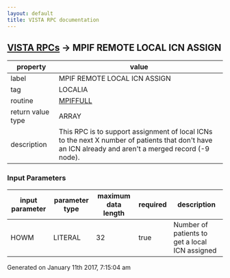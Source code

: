 ```yaml
---
layout: default
title: VISTA RPC documentation
---
```




## [VISTA RPCs](TableOfContent.md) &#8594; MPIF REMOTE LOCAL ICN ASSIGN 

 property | value 
--- | --- 
 label | MPIF REMOTE LOCAL ICN ASSIGN
 tag | LOCALIA
 routine | [MPIFFULL](http://code.osehra.org/dox/Routine_MPIFFULL_source.html)
 return value type | ARRAY
 description | This RPC is to support assignment of local ICNs to the next X number of patients that don't have an ICN already and aren't a merged record (-9 node).

### Input Parameters

| input parameter | parameter type | maximum data length | required | description | 
| --- | --- | --- | --- | --- | 
| HOWM | LITERAL | 32 | true | Number of patients to get a local ICN assigned | 




 Generated on January 11th 2017, 7:15:04 am